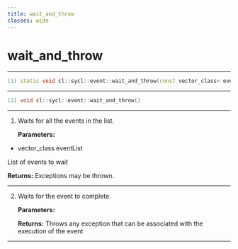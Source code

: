 ```yaml
---
title: wait_and_throw
classes: wide
---
```

# wait_and_throw

---

```cpp
(1) static void cl::sycl::event::wait_and_throw(const vector_class< event > &eventList)
```

---

```cpp
(2) void cl::sycl::event::wait_and_throw()
```

---

1. Waits for all the events in the list. 

   **Parameters:**

  * vector_class eventList

   List of events to wait 

   **Returns:** Exceptions may be thrown. 

---

2. Waits for the event to complete. 

   **Parameters:**

   **Returns:** Throws any exception that can be associated with the execution of the event 

---

